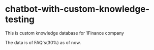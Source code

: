# chatbot-with-custom-knowledge-testing

This is custom knowledge database for 1Finance company

The data is of FAQ's(30%) as of now.
